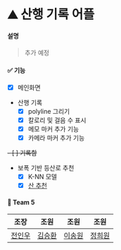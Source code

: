 # ⛰ 산행 기록 어플

#### 설명
> 추가 예정

#### ✅ 기능
- [x] 메인화면
- 산행 기록
  - [x] polyline 그리기
  - [x] 칼로리 및 걸음 수 표시
  - [x] 메모 마커 추가 기능
  - [x] 카메라 마커 추가 기능

~~- [ ] 기록함~~
- 보폭 기반 등산로 추천
  - [x] K-NN 모델
  - [x] [산 추천](https://github.com/OSPproject5/K-NN-Classification)

#### 📌 Team 5
|조장|조원|조원|조원|
|:---:|:---:|:---:|:---:|
|[전인우](https://github.com/Indwoo)|[김승환](https://github.com/lixxce5017)|[이송원](https://github.com/songwon0327)|[정희원](https://github.com/heewoneha)|
